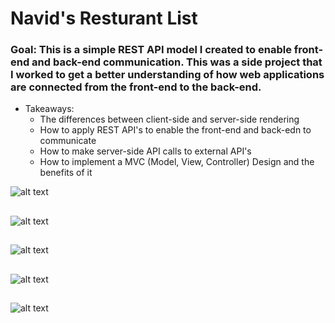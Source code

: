 # Navid's Resturant List

### Goal: This is a simple REST API model I created to enable front-end and back-end communication. This was a side project that I worked to get a better understanding of how web applications are connected from the front-end to the back-end.
* Takeaways:  
  * The differences between client-side and server-side rendering
  * How to apply REST API's to enable the front-end and back-edn to communicate 
  * How to make server-side API calls to external API's
  * How to implement a MVC (Model, View, Controller) Design and the benefits of it

![alt text](https://github.com/pistachionet/my-resturant-list/blob/master/resturant_imgs/Screenshot%20from%202022-06-29%2022-59-31.png?raw=true)

##

![alt text](https://github.com/pistachionet/my-resturant-list/blob/master/resturant_imgs/imageedit_2_8339994587.png?raw=true)

##

![alt text](https://github.com/pistachionet/my-resturant-list/blob/master/resturant_imgs/imageedit_4_9860734714.png?raw=true)

##

![alt text](https://github.com/pistachionet/my-resturant-list/blob/master/resturant_imgs/Screenshot%20from%202022-06-29%2023-00-01.png?raw=true)

##

![alt text](https://github.com/pistachionet/my-resturant-list/blob/master/resturant_imgs/Screenshot%20from%202022-06-29%2023-00-20.png?raw=true)




